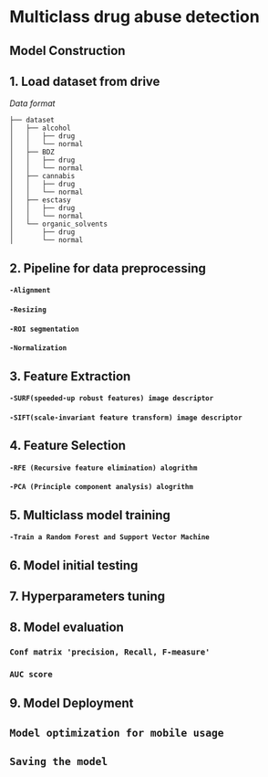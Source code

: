 # Multiclass drug abuse detection
## Model Construction
## 1. Load dataset from drive
*Data format*
```
├── dataset
│   ├── alcohol
│   │   ├── drug
│   │   └── normal
│   ├── BDZ
│   │   ├── drug
│   │   └── normal
│   ├── cannabis
│   │   ├── drug
│   │   └── normal
│   ├── esctasy
│   │   ├── drug
│   │   └── normal
│   └── organic_solvents
│       ├── drug
│       └── normal
```

## 2. Pipeline for data preprocessing
#### `-Alignment`
#### `-Resizing`
#### `-ROI segmentation`
#### `-Normalization`

## 3. Feature Extraction
#### `-SURF(speeded-up robust features) image descriptor`
#### `-SIFT(scale-invariant feature transform) image descriptor`

## 4. Feature Selection
#### `-RFE (Recursive feature elimination) alogrithm`
#### `-PCA (Principle component analysis) alogrithm`

## 5. Multiclass model training
#### `-Train a Random Forest and Support Vector Machine`

## 6. Model initial testing

## 7. Hyperparameters tuning

## 8. Model evaluation
### `Conf matrix 'precision, Recall, F-measure'`
### `AUC score`

## 9. Model Deployment
## `Model optimization for mobile usage`
## `Saving the model`
